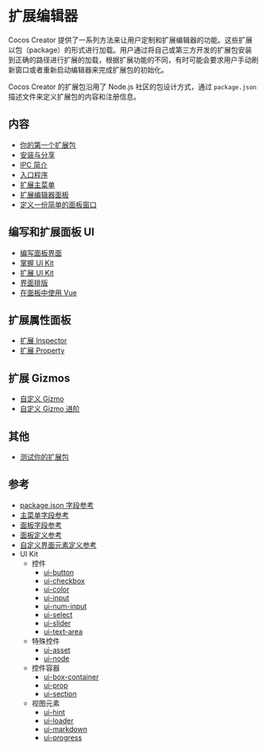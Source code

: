 # 扩展编辑器

Cocos Creator 提供了一系列方法来让用户定制和扩展编辑器的功能。这些扩展以包（package）的形式进行加载。用户通过将自己或第三方开发的扩展包安装到正确的路径进行扩展的加载，根据扩展功能的不同，有时可能会要求用户手动刷新窗口或者重新启动编辑器来完成扩展包的初始化。

Cocos Creator 的扩展包沿用了 Node.js 社区的包设计方式，通过 `package.json` 描述文件来定义扩展包的内容和注册信息。

## 内容

 - [你的第一个扩展包](your-first-extension.md)
 - [安装与分享](install-and-share.md)
 - [IPC 简介](introduction-to-ipc.md)
 - [入口程序](entry-point.md)
 - [扩展主菜单](extends-main-menu.md)
 - [扩展编辑器面板](extends-panel.md)
 - [定义一份简单的面板窗口](define-simple-panel.md)

## 编写和扩展面板 UI

 - [编写面板界面](writing-your-panel.md)
 - [掌握 UI Kit](using-ui-kit.md)
 - [扩展 UI Kit](extends-ui-kit.md)
 - [界面排版](layout-ui-element.md)
 - [在面板中使用 Vue](work-with-vue.md)

## 扩展属性面板

 - [扩展 Inspector](extends-inspector.md)
 - [扩展 Property](extends-property.md)

## 扩展 Gizmos

 - [自定义 Gizmo](custom-gizmo.md)
 - [自定义 Gizmo 进阶](custom-gizmo-advance.md)

## 其他

 - [测试你的扩展包](test-your-package.md)

## 参考

 - [package.json 字段参考](reference/package-json-reference.md)
 - [主菜单字段参考](reference/main-menu-reference.md)
 - [面板字段参考](reference/panel-json-reference.md)
 - [面板定义参考](reference/panel-reference.md)
 - [自定义界面元素定义参考](reference/custom-element-reference.md)
 - UI Kit
   - 控件
     - [ui-button](./reference/ui-button.md)
     - [ui-checkbox](./reference/ui-checkbox.md)
     - [ui-color](./reference/ui-color.md)
     - [ui-input](./reference/ui-input.md)
     - [ui-num-input](./reference/ui-num-input.md)
     - [ui-select](./reference/ui-select.md)
     - [ui-slider](./reference/ui-slider.md)
     - [ui-text-area](./reference/ui-text-area.md)
   - 特殊控件
     - [ui-asset](./reference/ui-asset.md)
     - [ui-node](./reference/ui-node.md)
   - 控件容器
     - [ui-box-container](./reference/ui-box-container.md)
     - [ui-prop](./reference/ui-prop.md)
     - [ui-section](./reference/ui-section.md)
   - 视图元素
     - [ui-hint](./reference/ui-hint.md)
     - [ui-loader](./reference/ui-loader.md)
     - [ui-markdown](./reference/ui-markdown.md)
     - [ui-progress](./reference/ui-progress.md)
